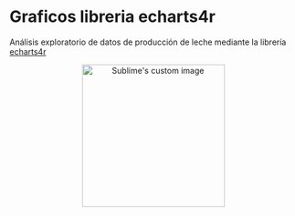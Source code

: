# Graficos libreria echarts4r
Análisis exploratorio de datos de producción de leche mediante la librería <a href="https://echarts4r.john-coene.com/index.html" target="_blank">echarts4r</a>



<p align="center">
  <img src="https://user-images.githubusercontent.com/41025681/214421783-4b69e1c5-248c-4325-9a77-807f6a1fe0b4.png?raw=true" width="250" alt="Sublime's custom image"/>
</p>
